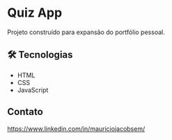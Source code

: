 ﻿# Quiz App

Projeto construído para expansão do portfólio pessoal.

## 🛠 Tecnologias

- HTML
- CSS
- JavaScript

## Contato

https://www.linkedin.com/in/mauriciojacobsem/
